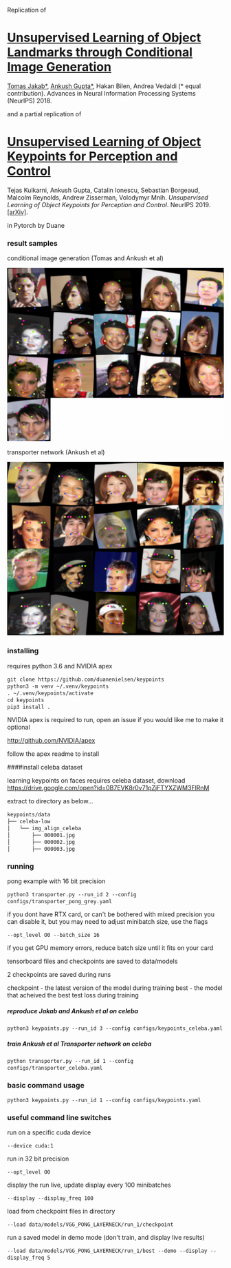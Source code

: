 Replication of

# [Unsupervised Learning of Object Landmarks through Conditional Image Generation](http://www.robots.ox.ac.uk/~vgg/research/unsupervised_landmarks/)

[Tomas Jakab*](http://www.robots.ox.ac.uk/~tomj), [Ankush Gupta*](http://www.robots.ox.ac.uk/~ankush), Hakan Bilen, Andrea Vedaldi (* equal contribution).
Advances in Neural Information Processing Systems (NeurIPS) 2018.

and a partial replication of 

# [Unsupervised Learning of Object Keypoints for Perception and Control](https://arxiv.org/abs/1906.11883)

Tejas Kulkarni, Ankush Gupta, Catalin Ionescu, Sebastian Borgeaud, Malcolm Reynolds, Andrew Zisserman, Volodymyr Mnih.  *Unsupervised Learning of Object Keypoints for Perception and Control*.  NeurIPS 2019.  [\[arXiv\]](https://arxiv.org/abs/1906.11883).

in Pytorch by Duane

### result samples

conditional image generation (Tomas and Ankush et al)

![alt text](resources/keypoints_run.png)

transporter network (Ankush et al)

![alt_text](resources/transporter_run.png)

### installing

requires python 3.6 and NVIDIA apex

```
git clone https://github.com/duanenielsen/keypoints
python3 -m venv ~/.venv/keypoints
. ~/.venv/keypoints/activate
cd keypoints
pip3 install .
```

NVIDIA apex is required to run, open an issue if you would like me to make it optional

http://github.com/NVIDIA/apex

follow the apex readme to install

####install celeba dataset

learning keypoints on faces requires celeba dataset, download https://drive.google.com/open?id=0B7EVK8r0v71pZjFTYXZWM3FlRnM

extract to directory as below...

```
keypoints/data
├── celeba-low
│   └── img_align_celeba
│       ├── 000001.jpg
│       ├── 000002.jpg
│       ├── 000003.jpg
```

### running

pong example with 16 bit precision

```
python3 transporter.py --run_id 2 --config configs/transporter_pong_grey.yaml
```

if you dont have RTX card, or can't be bothered with mixed precision you can disable it, but you may need to adjust minibatch size, use the flags

```
--opt_level O0 --batch_size 16
```

if you get GPU memory errors, reduce batch size until it fits on your card

tensorboard files and checkpoints are saved to data/models

2 checkpoints are saved during runs

checkpoint - the latest version of the model during training
best - the model that acheived the best test loss during training

##### reproduce Jakab and Ankush et al on celeba

```
python3 keypoints.py --run_id 3 --config configs/keypoints_celeba.yaml 
```

##### train Ankush et al Transporter network on celeba

```commandline
python transporter.py --run_id 1 --config configs/transporter_celeba.yaml
```

### basic command usage

```
python3 keypoints.py --run_id 1 --config configs/keypoints.yaml
```

### useful command line switches

run on a specific cuda device

```
--device cuda:1
```

run in 32 bit precision

```
--opt_level O0
```

display the run live, update display every 100 minibatches

```
--display --display_freq 100
```

load from checkpoint files in directory

```
--load data/models/VGG_PONG_LAYERNECK/run_1/checkpoint
```

run a saved model in demo mode (don't train, and display live results)

```
--load data/models/VGG_PONG_LAYERNECK/run_1/best --demo --display --display_freq 5
```
